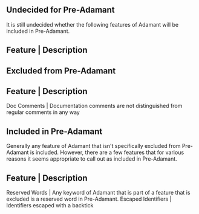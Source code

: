 

## Undecided for Pre-Adamant

It is still undecided whether the following features of Adamant will be included in Pre-Adamant.

Feature      | Description
--------------------------

## Excluded from Pre-Adamant

Feature      | Description
--------------------------
Doc Comments | Documentation comments are not distinguished from regular comments in any way


## Included in Pre-Adamant

Generally any feature of Adamant that isn't specifically excluded from Pre-Adamant is included.  However, there are a few features that for various reasons it seems appropriate to call out as included in Pre-Adamant.

Feature      | Description
--------------------------
Reserved Words | Any keyword of Adamant that is part of a feature that is excluded is a reserved word in Pre-Adamant.
Escaped Identifiers | Identifiers escaped with a backtick
